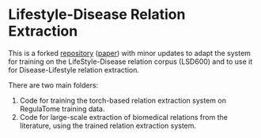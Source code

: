 # Lifestyle-Disease Relation Extraction

This is a forked [repository](https://github.com/farmeh/RegulaTome_extraction) ([paper](https://www.biorxiv.org/content/10.1101/2024.04.30.591824v1)) with minor updates to adapt the system for training on the LifeStyle-Disease relation corpus (LSD600) and to use it for Disease-Lifestyle relation extraction.



There are two main folders:
1. Code for training the torch-based relation extraction system on RegulaTome training data.
2. Code for large-scale extraction of biomedical relations from the literature, using the trained relation extraction system.
